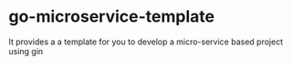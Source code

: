# go-microservice-template
It provides a a template for you to develop a micro-service based project using gin
